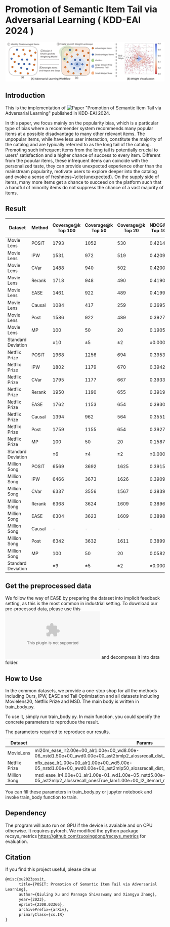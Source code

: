 # Promotion of Semantic Item Tail via Adversarial Learning ( KDD-EAI 2024 )

![Demonstration](banner.png)

## Introduction
This is the implementation of ![Paper](https://arxiv.org/abs/2308.03366) "Promotion of Semantic Item Tail via Adversarial Learning" published in KDD-EAI 2024.

In this paper, we focus mainly on the popularity bias, which is a particular type of bias where a recommender system recommends many popular items at a possible disadvantage to many other relevant items. The unpopular items, while have less user interaction, constitute the majority of the catalog and are typically referred to as the long tail of the catalog.  Promoting such infrequent items from the long tail is potentially crucial to users' satisfaction and a higher chance of success to every item. Different from the popular items, these infrequent items can coincide with the personalized taste, they can provide unexpected experience other than the mainstream popularity, motivate  users to explore deeper into the catalog and evoke a sense of freshness~\cite{unexpected}. On the supply side of items, many more items get a chance to succeed on the platform such that a handful of minority items do not suppress the chance of a vast majority of items.

## Result

| Dataset | Method | Coverage@k Top 100 | Coverage@k Top 50 | Coverage@k Top 20 | NDCG@K Top 100 | Recall@K Top 100 | Recall@K Top 50 | Recall@K Top 20 | Item Recall@k Top 100 | Item Recall@k Top 50 | Item Recall@k Top 20 |
|---------|--------|------------------|-----------------|-----------------|--------------|----------------|---------------|---------------|---------------------|--------------------|--------------------|
| Movie Lens | POSIT | 1793 | 1052 | 530 | 0.4214 | 0.6369 | 0.5244 | 0.3928 | 0.0465 | 0.0294 | 0.0146 |
| Movie Lens | IPW | 1531 | 972 | 519 | 0.4209 | 0.6364 | 0.5226 | 0.3926 | 0.0433 | 0.0270 | 0.0131 |
| Movie Lens | CVar | 1488 | 940 | 502 | 0.4200 | 0.6353 | 0.5210 | 0.3911 | 0.0426 | 0.0262 | 0.0127 |
| Movie Lens | Rerank | 1718 | 948 | 490 | 0.4190 | 0.6300 | 0.5199 | 0.3906 | 0.0419 | 0.0257 | 0.0123 |
| Movie Lens | EASE | 1461 | 922 | 489 | 0.4199 | 0.6356 | 0.5209 | 0.3906 | 0.0419 | 0.0257 | 0.0123 |
| Movie Lens | Causal | 1084 | 417 | 259 | 0.3695 | 0.5599 | 0.4560 | 0.3411 | 0.0143 | 0.0083 | 0.0041 |
| Movie Lens | Post | 1586 | 922 | 489 | 0.3927 | 0.5525 | 0.4448 | 0.4118 | 0.0419 | 0.0257 | 0.0123 |
| Movie Lens | MP | 100 | 50 | 20 | 0.1905 | 0.3300 | 0.2351 | 0.1617 | 0.0067 | 0.0035 | 0.0016 |
| Standard Deviation | | ±10 | ±5 | ±2 | ±0.0009 | ±0.0009 | ±0.0009 | ±0.0009 | ±0.0004 | ±0.0004 | ±0.0004 |
| Netflix Prize | POSIT | 1968 | 1256 | 694 | 0.3953 | 0.5565 | 0.4472 | 0.3633 | 0.0958 | 0.0631 | 0.0342 |
| Netflix Prize | IPW | 1802 | 1179 | 670 | 0.3942 | 0.5560 | 0.4464 | 0.3625 | 0.0833 | 0.0526 | 0.0269 |
| Netflix Prize | CVar | 1795 | 1177 | 667 | 0.3933 | 0.5537 | 0.4449 | 0.3617 | 0.0842 | 0.0532 | 0.0271 |
| Netflix Prize | Rerank | 1950 | 1190 | 655 | 0.3919 | 0.5478 | 0.4435 | 0.3612 | 0.0802 | 0.0502 | 0.0252 |
| Netflix Prize | EASE | 1762 | 1153 | 654 | 0.3930 | 0.5541 | 0.4448 | 0.3613 | 0.0804 | 0.0502 | 0.0252 |
| Netflix Prize | Causal | 1394 | 962 | 564 | 0.3551 | 0.5034 | 0.4024 | 0.3233 | 0.0251 | 0.0468 | 0.0249 |
| Netflix Prize | Post | 1759 | 1155 | 654 | 0.3927 | 0.5525 | 0.4448 | 0.3612 | 0.0777 | 0.0468 | 0.0249 |
| Netflix Prize | MP | 100 | 50 | 20 | 0.1587 | 0.2743 | 0.1749 | 0.1161 | 0.0083 | 0.0044 | 0.0019 |
| Standard Deviation | | ±6 | ±4 | ±2 | ±0.0009 | ±0.0009 | ±0.0009 | ±0.0009 | ±0.0004 | ±0.0004 | ±0.0004 |
| Million Song | POSIT | 6569 | 3692 | 1625 | 0.3915 | 0.5116 | 0.4290 | 0.3341 | 0.2479 | 0.2030 | 0.1433 |
| Million Song | IPW | 6466 | 3673 | 1626 | 0.3909 | 0.5099 | 0.4290 | 0.3340 | 0.2464 | 0.2018 | 0.1419 |
| Million Song | CVar | 6337 | 3556 | 1567 | 0.3839 | 0.5070 | 0.4240 | 0.3268 | 0.2401 | 0.1917 | 0.1314 |
| Million Song | Rerank | 6368 | 3624 | 1609 | 0.3896 | 0.5062 | 0.4278 | 0.3339 | 0.2444 | 0.2007 | 0.1412 |
| Million Song | EASE | 6304 | 3623 | 1609 | 0.3898 | 0.5084 | 0.4279 | 0.3339 | 0.2445 | 0.2007 | 0.1412 |
| Million Song | Causal | - | - | - | - | - | - | - | - | - | - |
| Million Song | Post | 6342 | 3632 | 1611 | 0.3899 | 0.5072 | 0.4279 | 0.3340 | 0.2453 | 0.2013 | 0.1416 |
| Million Song | MP | 100 | 50 | 20 | 0.0582 | 0.0986 | 0.0680 | 0.0427 | 0.0027 | 0.0018 | 0.0010 |
| Standard Deviation | | ±9 | ±5 | ±2 | ±0.0009 | ±0.0009 | ±0.0009 | ±0.0009 | ±0.0004 | ±0.0004 | ±0.0004 |

## Get the preprocessed data

We follow the way of EASE by preparing the dataset into implicit feedback setting, as this is the most common in industrial setting. To download our pre-processed data, please use this ![link](https://qiulingxu-public.s3.us-east-2.amazonaws.com/common.zip) and decompress it into data folder.

## How to Use

In the common datasets, we provide a one-stop shop for all the methods including Ours, IPW, EASE and Tail Optimization and all datasets including Movielens20, Netflix Prize and MSD. The main body is written in train_body.py. 

To use it, simply run train_body.py. In main function, you could specify the concrete parameters to reproduce the result.

The parameters required to reproduce our results.

|Dataset|Params|
|-----|-----|
|MovieLens |	ml20m_ease_lr2.00e+00_alr1.00e+00_wd8.00e-06_nstd1.50e+00_awd0.00e+00_ast2bmlp2_alossrecall_dist_onesFalse_lam1.00e+00_l2_itemarl_metric |
|Netflix Prize |nflx_ease_lr1.00e+00_alr1.00e+00_wd5.00e-05_nstd1.00e+00_awd0.00e+00_ast2mlp50_alossrecall_dist_onesFalse_lam1.00e+00_l2_itemarl_metric |
|Million Song | msd_ease_lr4.00e+01_alr1.00e-01_wd1.00e-05_nstd5.00e-01_awd1.00e-05_ast2mlp2_alossrecall_onesTrue_lam1.00e+00_l2_itemarl_metric|


You can fill these parameters in train_body.py or jupyter notebook and invoke train_body function to train.

## Dependency

The program will auto run on GPU if the device is avaiable and on CPU otherwise.
It requires pytorch. We modified the python package recsys_metrics https://github.com/zuoxingdong/recsys_metrics for evaluation.

## Citation

If you find this project useful, please cite us

```
@misc{xu2023posit,
      title={POSIT: Promotion of Semantic Item Tail via Adversarial Learning}, 
      author={Qiuling Xu and Pannaga Shivaswamy and Xiangyu Zhang},
      year={2023},
      eprint={2308.03366},
      archivePrefix={arXiv},
      primaryClass={cs.IR}
}
```